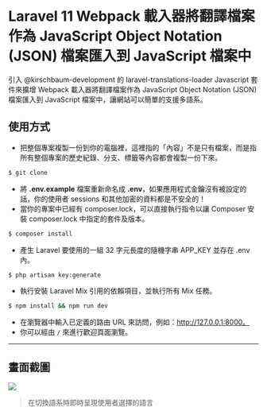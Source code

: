 # Laravel 11 Webpack 載入器將翻譯檔案作為 JavaScript Object Notation (JSON) 檔案匯入到 JavaScript 檔案中

引入 @kirschbaum-development 的 laravel-translations-loader Javascript 套件來擴增 Webpack 載入器將翻譯檔案作為 JavaScript Object Notation (JSON) 檔案匯入到 JavaScript 檔案中，讓網站可以簡單的支援多語系。

## 使用方式
- 把整個專案複製一份到你的電腦裡，這裡指的「內容」不是只有檔案，而是指所有整個專案的歷史紀錄、分支、標籤等內容都會複製一份下來。
```sh
$ git clone
```
- 將 __.env.example__ 檔案重新命名成 __.env__，如果應用程式金鑰沒有被設定的話，你的使用者 sessions 和其他加密的資料都是不安全的！
- 當你的專案中已經有 composer.lock，可以直接執行指令以讓 Composer 安裝 composer.lock 中指定的套件及版本。
```sh
$ composer install
```
- 產生 Laravel 要使用的一組 32 字元長度的隨機字串 APP_KEY 並存在 .env 內。
```sh
$ php artisan key:generate
```
- 執行安裝 Laravel Mix 引用的依賴項目，並執行所有 Mix 任務。
```sh
$ npm install && npm run dev
```
- 在瀏覽器中輸入已定義的路由 URL 來訪問，例如：http://127.0.0.1:8000。
- 你可以經由 `/` 來進行歡迎頁面瀏覽。

----

## 畫面截圖
![](https://i.imgur.com/qSRTZ0y.png)
> 在切換語系時即時呈現使用者選擇的語言
